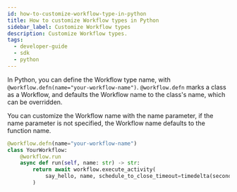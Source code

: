 ```yaml
---
id: how-to-customize-workflow-type-in-python
title: How to customize Workflow types in Python
sidebar_label: Customize Workflow types
description: Customize Workflow types.
tags:
  - developer-guide
  - sdk
  - python
---
```


In Python, you can define the Workflow type name, with `@workflow.defn(name="your-workflow-name")`. `@workflow.defn` marks a class as a Workflow, and defaults the Workflow name to the class's name, which can be overridden.

You can customize the Workflow name with the name parameter, if the name parameter is not specified, the Workflow name defaults to the function name.

```python
@workflow.defn(name="your-workflow-name")
class YourWorkflow:
    @workflow.run
    async def run(self, name: str) -> str:
        return await workflow.execute_activity(
            say_hello, name, schedule_to_close_timeout=timedelta(seconds=5)
        )
```
